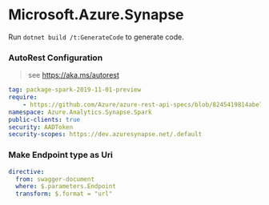 # Microsoft.Azure.Synapse

Run `dotnet build /t:GenerateCode` to generate code.

### AutoRest Configuration
> see https://aka.ms/autorest

``` yaml
tag: package-spark-2019-11-01-preview
require:
    - https://github.com/Azure/azure-rest-api-specs/blob/8245419814abe72d2e2c5e79dc4cba8825d65e63/specification/synapse/data-plane/readme.md
namespace: Azure.Analytics.Synapse.Spark
public-clients: true
security: AADToken
security-scopes: https://dev.azuresynapse.net/.default
```

### Make Endpoint type as Uri

``` yaml
directive:
  from: swagger-document
  where: $.parameters.Endpoint
  transform: $.format = "url"
```